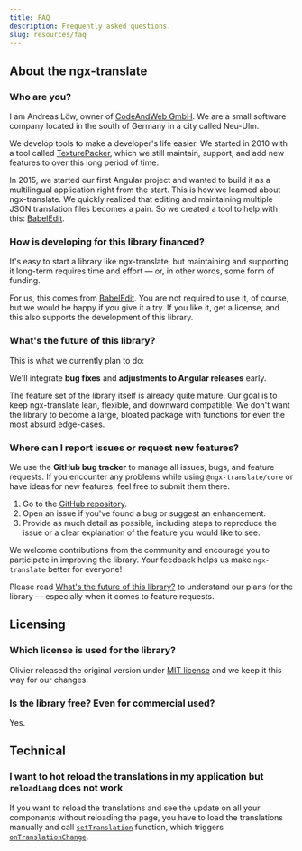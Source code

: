 ```yaml
---
title: FAQ
description: Frequently asked questions.
slug: resources/faq
---
```


## About the ngx-translate


### Who are you?

I am Andreas Löw, owner of [CodeAndWeb GmbH](https://www.codeandweb.com). We are a small
software company located in the south of Germany in a city called Neu-Ulm.

We develop tools to make a developer's life easier. We started in 2010 with a tool called
[TexturePacker](https://www.codeandweb.com/texturepacker), which we still maintain, support,
and add new features to over this long period of time.

In 2015, we started our first Angular project and wanted to build it as a multilingual
application right from the start. This is how we learned about ngx-translate.
We quickly realized that editing and maintaining multiple JSON translation files becomes
a pain. So we created a tool to help with this:
[BabelEdit](https://www.codeandweb.com/babeledit).


### How is developing for this library financed?

It's easy to start a library like ngx-translate, but maintaining and supporting it
long-term requires time and effort — or, in other words, some form of funding.

For us, this comes from [BabelEdit](https://www.codeandweb.com/babeledit).
You are not required to use it, of course, but we would be happy if you give it a try.
If you like it, get a license, and this also supports the development of this library.


### What's the future of this library?

This is what we currently plan to do:

We'll integrate **bug fixes** and **adjustments to Angular releases** early.

The feature set of the library itself is already quite mature. Our goal is to
keep ngx-translate lean, flexible, and downward compatible. We don't want the
library to become a large, bloated package with functions for even the most absurd
edge-cases.


### Where can I report issues or request new features?

We use the **GitHub bug tracker** to manage all issues, bugs, and feature requests.
If you encounter any problems while using `@ngx-translate/core` or have ideas for
new features, feel free to submit them there.

1. Go to the [GitHub repository](https://github.com/codeandweb/ngx-translate).
2. Open an issue if you've found a bug or suggest an enhancement.
3. Provide as much detail as possible, including steps to reproduce the issue or a clear
   explanation of the feature you would like to see.

We welcome contributions from the community and encourage you to participate in improving
the library. Your feedback helps us make `ngx-translate` better for everyone!

Please read [What's the future of this library?](#whats-the-future-of-this-library) to
understand our plans for the library &mdash; especially when it comes to feature requests.






## Licensing

### Which license is used for the library?

Olivier released the original version under [MIT license](https://opensource.org/license/mit) and 
we keep it this way
for our changes.


### Is the library free? Even for commercial used?

Yes.








## Technical

### I want to hot reload the translations in my application but `reloadLang` does not work

If you want to reload the translations and see the update on all your components
without reloading the page, you have to load the translations manually and call
[`setTranslation`](/reference/translate-service-api#settranslation) function, which
triggers [`onTranslationChange`](/reference/translate-service-api#ontranslationchange-event-emitter).
